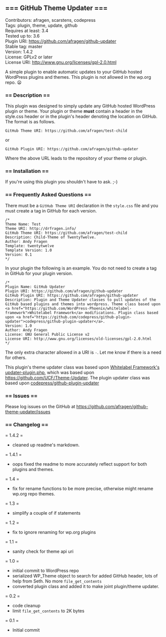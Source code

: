 ## === GitHub Theme Updater ===  
Contributors: afragen, scarstens, codepress  
Tags: plugin, theme, update, github  
Requires at least: 3.4  
Tested up to: 3.6  
Plugin URI: https://github.com/afragen/github-updater  
Stable tag: master  
Version: 1.4.2  
License: GPLv2 or later  
License URI: http://www.gnu.org/licenses/gpl-2.0.html

A simple plugin to enable automatic updates to your GitHub hosted WordPress plugins and themes. This plugin is not allowed in the wp.org repo. :frowning:

### == Description ==

This plugin was designed to simply update any GitHub hosted WordPress plugin or theme. Your plugin or theme **must** contain a header in the style.css header or in the plugin's header denoting the location on GitHub. The format is as follows.

`GitHub Theme URI: https://github.com/afragen/test-child`

or 

`GitHub Plugin URI: https://github.com/afragen/github-updater`

Where the above URL leads to the repository of your theme or plugin.

### == Installation ==

If you're using this plugin you shouldn't have to ask. ;-)

### == Frequently Asked Questions ==

There must be a `GitHub Theme URI` declaration in the `style.css` file and you must create a tag in GitHub for each version.

    /*
    Theme Name: Test
    Theme URI: http://drfragen.info/
    GitHub Theme URI: https://github.com/afragen/test-child
    Description: Child-Theme of TwentyTwelve.
    Author: Andy Fragen
    Template: twentytwelve
    Template Version: 1.0
    Version: 0.1
    */

In your plugin the following is an example. You do not need to create a tag in GitHub for your plugin version.

    /*
    Plugin Name: GitHub Updater
    Plugin URI: https://github.com/afragen/github-updater
    GitHub Plugin URI: https://github.com/afragen/github-updater
    Description: Plugin and Theme Updater classes to pull updates of the GitHub based plugins and themes into wordpress. Theme class based upon <a href="https://github.com/WordPress-Phoenix/whitelabel-framework">Whitelabel Framework</a> modifications. Plugin class based upon <a href="https://github.com/codepress/github-plugin-updater">codepress/github-plugin-updater</a>.
    Version: 1.0
    Author: Andy Fragen
    License: GNU General Public License v2
    License URI: http://www.gnu.org/licenses/old-licenses/gpl-2.0.html
    */

The only extra character allowed in a URI is `-`. Let me know if there is a need for others.

This plugin's theme updater class was based upon <a href="https://github.com/WordPress-Phoenix/whitelabel-framework/blob/master/inc/updater-plugin.php">Whitelabel Framework's updater-plugin.php</a>, which was based upon https://github.com/UCF/Theme-Updater. The plugin updater class was based upon <a href="https://github.com/codepress/github-plugin-updater">codepress/github-plugin-updater</a>

### == Issues ==

Please log issues on the GitHub at https://github.com/afragen/github-theme-updater/issues

### == Changelog ==

= 1.4.2 =

* cleaned up readme's markdown.

= 1.4.1 =

* oops fixed the readme to more accurately reflect support for both plugins and themes.

= 1.4 =

* fix for rename functions to be more precise, otherwise might rename wp.org repo themes.

= 1.3 =

* simplify a couple of if statements

= 1.2 =

* fix to ignore renaming for wp.org plugins

= 1.1 =

* sanity check for theme api uri

= 1.0 =

* initial commit to WordPress repo
* serialized WP_Theme object to search for added GitHub header, lots of help from Seth. No more `file_get_contents`
* converted plugin class and added it to make joint plugin/theme updater.


= 0.2 =

* code cleanup
* limit `file_get_contents` to 2K bytes

= 0.1 =

* Initial commit

